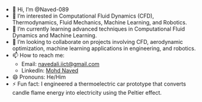 - 👋 Hi, I’m @Naved-089
- 👀 I’m interested in Computational Fluid Dynamics (CFD), Thermodynamics, Fluid Mechanics, Machine Learning, and Robotics.
- 🌱 I’m currently learning advanced techniques in Computational Fluid Dynamics and Machine Learning.
- 💞️ I’m looking to collaborate on projects involving CFD, aerodynamic optimization, machine learning applications in engineering, and robotics.
- 📫 How to reach me: 
  - Email: navedali.iict@gmail.com
  - LinkedIn: [Mohd Naved](https://linkedin.com/in/mohd-naved-0786/)
- 😄 Pronouns: He/Him
- ⚡ Fun fact: I engineered a thermoelectric car prototype that converts candle flame energy into electricity using the Peltier effect.
<!---
Naved-089/Naved-089 is a ✨ special ✨ repository because its `README.md` (this file) appears on your GitHub profile.
You can click the Preview link to take a look at your changes.
--->
